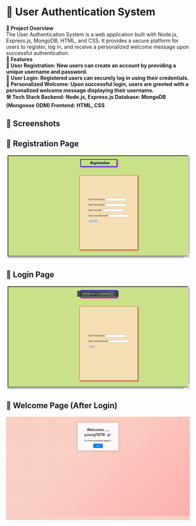 <H1>🔐 User Authentication System</H1>
<B>📌 Project Overview</B>
<BR>
The User Authentication System is a web application built with Node.js, Express.js, MongoDB, HTML, and CSS. It provides a secure platform for users to register, log in, and receive a personalized welcome message upon successful authentication.
<BR>
<B>🚀 Features<B>
<BR>
📝 User Registration: New users can create an account by providing a unique username and password.
<BR>
🔑 User Login: Registered users can securely log in using their credentials.
<BR>
👋 Personalized Welcome: Upon successful login, users are greeted with a personalized welcome message displaying their username.
<BR>
🛠 Tech Stack
Backend: Node.js, Express.js
Database: MongoDB (Mongoose ODM)
Frontend: HTML, CSS

<H2>📸 Screenshots</H2>
<H2>📝 Registration Page</H2>
<img src="https://github.com/Yuvrajj07/Simple-authenticator-using-node.js/blob/main/images/%7B43BA4A00-9C88-41DA-81BA-EF33BB2AA0D1%7D.png" width="600">
<H2>🔑 Login Page</H2>
<img src="https://github.com/Yuvrajj07/Simple-authenticator-using-node.js/blob/main/images/%7B38DEC264-255F-4A73-898B-D3E7E900806E%7D.png" width="600">
<H2>👋 Welcome Page (After Login)</H2>
<img src="https://github.com/Yuvrajj07/Simple-authenticator-using-node.js/blob/main/images/%7B146CE41F-6F96-42FF-92F0-F0C1CEC1933F%7D.png" width="600">
